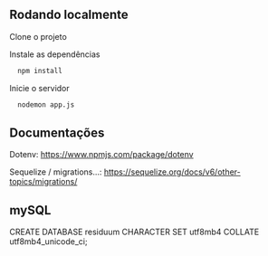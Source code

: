 ## Rodando localmente

Clone o projeto

Instale as dependências

```bash
  npm install
```

Inicie o servidor

```bash
  nodemon app.js
```

## Documentações

Dotenv: https://www.npmjs.com/package/dotenv

Sequelize / migrations...: https://sequelize.org/docs/v6/other-topics/migrations/

## mySQL

CREATE DATABASE residuum CHARACTER SET utf8mb4 COLLATE utf8mb4_unicode_ci;
